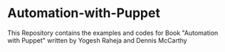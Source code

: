 # Automation-with-Puppet
This Repository contains the examples and codes for Book "Automation with Puppet" written by Yogesh Raheja and Dennis McCarthy
